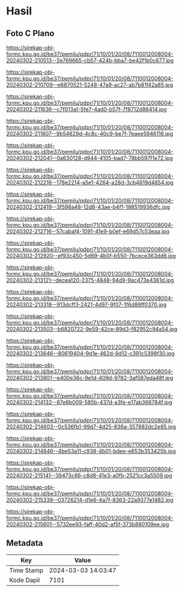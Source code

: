 # Hasil

## Foto C Plano

https://sirekap-obj-formc.kpu.go.id/be37/pemilu/pdpr/71/10/01/20/08/7110012008004-20240302-210513--2e769665-cb57-424b-bba7-be42f1b0c677.jpg

https://sirekap-obj-formc.kpu.go.id/be37/pemilu/pdpr/71/10/01/20/08/7110012008004-20240302-210709--e6870521-5248-47a9-ac27-ab7b81f42a85.jpg

https://sirekap-obj-formc.kpu.go.id/be37/pemilu/pdpr/71/10/01/20/08/7110012008004-20240302-211636--c7f013a1-5fe7-4ad0-b57f-7f8712d86414.jpg

https://sirekap-obj-formc.kpu.go.id/be37/pemilu/pdpr/71/10/01/20/08/7110012008004-20240302-211807--9b54629d-4c8c-40c9-be7f-7eaee5946116.jpg

https://sirekap-obj-formc.kpu.go.id/be37/pemilu/pdpr/71/10/01/20/08/7110012008004-20240302-212041--0a630128-d944-4105-bad7-78bb597f1e72.jpg

https://sirekap-obj-formc.kpu.go.id/be37/pemilu/pdpr/71/10/01/20/08/7110012008004-20240302-212216--178e2214-a5e1-4264-a28d-3cb4819d4854.jpg

https://sirekap-obj-formc.kpu.go.id/be37/pemilu/pdpr/71/10/01/20/08/7110012008004-20240302-212419--3f598a48-12d8-43ae-b4f1-188519936dfc.jpg

https://sirekap-obj-formc.kpu.go.id/be37/pemilu/pdpr/71/10/01/20/08/7110012008004-20240302-212716--57cabaf4-1091-41e9-b0ef-e69d57c53eaa.jpg

https://sirekap-obj-formc.kpu.go.id/be37/pemilu/pdpr/71/10/01/20/08/7110012008004-20240302-212920--ef93c450-5d69-4b0f-b550-7bcece363dd8.jpg

https://sirekap-obj-formc.kpu.go.id/be37/pemilu/pdpr/71/10/01/20/08/7110012008004-20240302-213121--decea120-2375-4848-94d9-9ac473e4361d.jpg

https://sirekap-obj-formc.kpu.go.id/be37/pemilu/pdpr/71/10/01/20/08/7110012008004-20240302-213318--913dcff3-2421-4d97-9f07-1f6d89ff0370.jpg

https://sirekap-obj-formc.kpu.go.id/be37/pemilu/pdpr/71/10/01/20/08/7110012008004-20240302-213503--b6820722-9e59-42ce-89d3-f82952c94a54.jpg

https://sirekap-obj-formc.kpu.go.id/be37/pemilu/pdpr/71/10/01/20/08/7110012008004-20240302-213646--80619404-9d1e-462d-9d12-c391c5398f30.jpg

https://sirekap-obj-formc.kpu.go.id/be37/pemilu/pdpr/71/10/01/20/08/7110012008004-20240302-213901--e400e36c-9e1d-409d-9782-3af587eda48f.jpg

https://sirekap-obj-formc.kpu.go.id/be37/pemilu/pdpr/71/10/01/20/08/7110012008004-20240302-214132--87e6b009-585b-437d-a3fe-e17ab366784f.jpg

https://sirekap-obj-formc.kpu.go.id/be37/pemilu/pdpr/71/10/01/20/08/7110012008004-20240302-214603--0c536fb1-99d7-4d25-836a-357882dc2e85.jpg

https://sirekap-obj-formc.kpu.go.id/be37/pemilu/pdpr/71/10/01/20/08/7110012008004-20240302-214846--4be53a11-c938-4b01-bdee-e853b353425b.jpg

https://sirekap-obj-formc.kpu.go.id/be37/pemilu/pdpr/71/10/01/20/08/7110012008004-20240302-215141--39473c86-c8d8-41e3-a0fb-2521cc3a5509.jpg

https://sirekap-obj-formc.kpu.go.id/be37/pemilu/pdpr/71/10/01/20/08/7110012008004-20240302-215339--03726214-d1e6-4a7f-8363-22a9377e1482.jpg

https://sirekap-obj-formc.kpu.go.id/be37/pemilu/pdpr/71/10/01/20/08/7110012008004-20240302-215601--5732ee93-faff-40d2-af5f-373b880109ee.jpg


## Metadata

| Key        | Value               |
| ---------- | ------------------- |
| Time Stamp | 2024-03-03 14:03:47 |
| Kode Dapil | 7101                |



